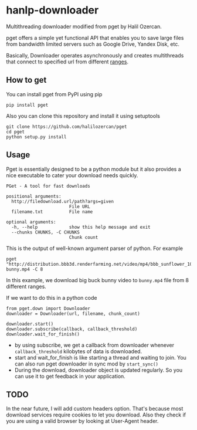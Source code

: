# hanlp-downloader

Multithreading downloader modified from pget by Halil Ozercan.

pget offers a simple yet functional API that enables you to save large files from bandwidth limited servers such as Google Drive, Yandex Disk, etc.

Basically, Downloader operates asynchronously and creates multithreads that connect to specified url from different [ranges](https://developer.mozilla.org/en-US/docs/Web/HTTP/Range_requests).

## How to get

You can install pget from PyPI using pip

```
pip install pget
```

Also you can clone this repository and install it using setuptools

```
git clone https://github.com/halilozercan/pget
cd pget
python setup.py install
```

## Usage

Pget is essentially designed to be a python module but it also provides a nice executable to cater your download needs quickly.

```
PGet - A tool for fast downloads

positional arguments:
  http://filedownload.url/path?args=given
                        File URL
  filename.txt          File name

optional arguments:
  -h, --help            show this help message and exit
  --chunks CHUNKS, -C CHUNKS
                        Chunk count
```

This is the output of well-known argument parser of python. For example

```
pget "http://distribution.bbb3d.renderfarming.net/video/mp4/bbb_sunflower_1080p_60fps_normal.mp4" bunny.mp4 -C 8
```

In this example, we download big buck bunny video to `bunny.mp4` file from 8 different ranges.

If we want to do this in a python code

```
from pget.down import Downloader
downloader = Downloader(url, filename, chunk_count)

downloader.start()
downloader.subscribe(callback, callback_threshold)
downloader.wait_for_finish()
```

- by using subscribe, we get a callback from downloader whenever `callback_threshold` kilobytes of data is downloaded.
- start and wait_for_finish is like starting a thread and waiting to join. You can also run pget downloader in sync mod by `start_sync()`
- During the download, downloader object is updated regularly. So you can use it to get feedback in your application.

## TODO

In the near future, I will add custom headers option. That's because most download services require cookies to let you download.
Also they check if you are using a valid browser by looking at User-Agent header.
